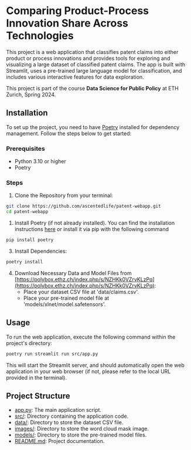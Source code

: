 # Comparing Product-Process Innovation Share Across Technologies

This project is a web application that classifies patent claims into either product or process innovations and provides tools for exploring and visualizing a large dataset of classified patent claims. The app is built with Streamlit, uses a pre-trained large language model for classification, and includes various interactive features for data exploration.

This project is part of the course **Data Science for Public Policy** at ETH Zurich, Spring 2024.


## Installation
To set up the project, you need to have [Poetry](https://python-poetry.org/) installed for dependency management.
Follow the steps below to get started:

### Prerequisites
- Python 3.10 or higher
- Poetry

### Steps
1. Clone the Repository from your terminal:
```sh
git clone https://github.com/ascentedlife/patent-webapp.git
cd patent-webapp
```
1. Install Poetry (if not already installed). You can find the installation instructions [here](https://python-poetry.org/docs/#installation) or install it via pip with the following command
```sh
pip install poetry
```

3. Install Dependencies:
```sh
poetry install
```

4. Download Necessary Data and Model Files from [https://polybox.ethz.ch/index.php/s/NZHKk0VZrvKLzPq](https://polybox.ethz.ch/index.php/s/NZHKk0VZrvKLzPq):
   - Place your dataset CSV file at 'data/claims.csv'.
   - Place your pre-trained model file at 'models/xlnet/model.safetensors'.


## Usage
To run the web application, execute the following command within the project's directory:

```sh
poetry run streamlit run src/app.py
```

This will start the Streamlit server, and should automatically open the web application in your web browser (if not, please refer to the local URL provided in the terminal).


## Project Structure
- [app.py](./src/app.py): The main application script.
- [src/](./src/): Directory containing the application code.
- [data/](./data/): Directory to store the dataset CSV file.
- [images/](./images/): Directory to store the word cloud mask image.
- [models/](./models/): Directory to store the pre-trained model files.
- [README.md](./README.md): Project documentation.
